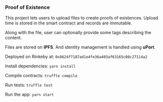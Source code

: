 ### Proof of Existence

This project lets users to upload files to create proofs of existences. Upload time is stored in the smart contract and records are immutable.

Along with the file, user can optionally provide some tags describing the content.

Files are stored on **IPFS**. And identity management is handled using **uPort**.

Deployed on Rinkeby at: `0x8624f7187ad1e4fe36a403af63165c08c27114a2`

Install dependencies: 
```yarn install```

Compile contracts:
```truffle compile```

Run tests:
```truffle test```

Run the app:
```yarn start```



